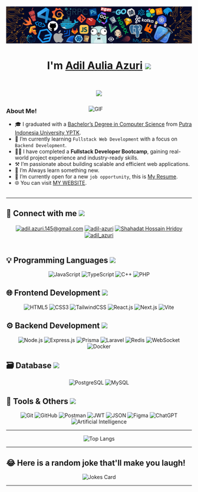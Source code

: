 <!-- HEADER -->

![Github Banner](img/banner.png)

<h1 align="center">I'm 
<a href="https://github.com/adil-azuri">Adil Aulia Azuri</a>
<img src="https://media.giphy.com/media/hvRJCLFzcasrR4ia7z/giphy.gif" width="30">
</h1>

<h1 align="center">
<img src="https://readme-typing-svg.herokuapp.com?lines=Web+Developer;Software+Engineer;Fullstack+Developer;Always%20Learning%20New%20Things&center=true&width=420&height=45">
</h1>

<!-- ABOUT ME -->
<img align="right" alt="GIF" src="/img/coding-typing.gif" width="280" style="margin-left: 20px; margin-bottom: 20px;" />

### **About Me!**

- 🎓 I graduated with a [Bachelor’s Degree in Computer Science](https://filkom.upiyptk.ac.id/) from [Putra Indonesia University YPTK](https://www.upiyptk.ac.id).
- 🌱 I’m currently learning `Fullstack Web Development` with a focus on `Backend Development`.
- 👨‍💻 I have completed a **Fullstack Developer Bootcamp**, gaining real-world project experience and industry-ready skills.
- ⚒️ I’m passionate about building scalable and efficient web applications.
- 🧐 I’m Always learn something new.
- 🤔 I’m currently open for a new `job opportunity`, this is [My Resume](https://www.linkedin.com/in/adil-aulia-azuri/).
- 🌐 You can visit [MY WEBSITE](http://adil-azuri.vercel.app).
  <br><br>

---

## 🔗 Connect with me <img src="https://media.giphy.com/media/iY8CRBdQXODJSCERIr/giphy.gif" width="20px">

<div align="center">
  <a href="mailto:adil.azuri.145@gmail.com" target="_blank"><img align="center" src="https://img.icons8.com/?size=100&id=P7UIlhbpWzZm&format=png&color=000000" alt="adil.azuri.145@gmail.com" height="30" width="40" /></a>
  <a href="https://github.com/adil-azuri" target="_blank"><img align="center" src="https://raw.githubusercontent.com/rahuldkjain/github-profile-readme-generator/master/src/images/icons/Social/github.svg" alt="adil-azuri" height="30" width="40" /></a>
  <a href="https://linkedin.com/in/adil-aulia-azuri/" target="_blank"><img align="center" src="https://raw.githubusercontent.com/rahuldkjain/github-profile-readme-generator/master/src/images/icons/Social/linked-in-alt.svg" alt="Shahadat Hossain Hridoy" height="30" width="40" /></a>
  <a href="https://instagram.com/adil_azuri" target="_blank"><img align="center" src="https://raw.githubusercontent.com/rahuldkjain/github-profile-readme-generator/master/src/images/icons/Social/instagram.svg" alt="adil_azuri" height="30" width="40" /></a>
</div>

<br>

## 💡 Programming Languages <img src="https://media.giphy.com/media/iY8CRBdQXODJSCERIr/giphy.gif" width="20px">

<div align="center">

![JavaScript](https://img.shields.io/badge/JavaScript-F7DF1E?style=flat-square&logo=javascript&logoColor=black)
![TypeScript](https://img.shields.io/badge/TypeScript-3178C6?style=flat-square&logo=typescript&logoColor=white)
![C++](https://img.shields.io/badge/C++-00599C?style=flat-square&logo=c%2B%2B&logoColor=white)
![PHP](https://img.shields.io/badge/PHP-777BB4?style=flat-square&logo=php&logoColor=white)

</div>

## 🌐 Frontend Development <img src="https://media.giphy.com/media/iY8CRBdQXODJSCERIr/giphy.gif" width="20px">

<div align="center">

![HTML5](https://img.shields.io/badge/HTML5-E34F26?style=flat-square&logo=html5&logoColor=white)
![CSS3](https://img.shields.io/badge/CSS3-1572B6?style=flat-square&logo=css3&logoColor=white)
![TailwindCSS](https://img.shields.io/badge/TailwindCSS-38B2AC?style=flat-square&logo=tailwindcss&logoColor=white)
![React.js](https://img.shields.io/badge/React.js-61DAFB?style=flat-square&logo=react&logoColor=white)
![Next.js](https://img.shields.io/badge/Next.js-000000?style=flat-square&logo=nextdotjs&logoColor=white)
![Vite](https://img.shields.io/badge/Vite-646CFF?style=flat-square&logo=vite&logoColor=white)

 </div>

## ⚙️ Backend Development <img src="https://media.giphy.com/media/iY8CRBdQXODJSCERIr/giphy.gif" width="20px">

<div align="center">

![Node.js](https://img.shields.io/badge/Node.js-339933?style=flat-square&logo=node.js&logoColor=white)
![Express.js](https://img.shields.io/badge/Express.js-000000?style=flat-square&logo=express&logoColor=white)
![Prisma](https://img.shields.io/badge/Prisma-2D3748?style=flat-square&logo=prisma&logoColor=white)
![Laravel](https://img.shields.io/badge/Laravel-FF2D20?style=flat-square&logo=laravel&logoColor=white)
![Redis](https://img.shields.io/badge/Redis-DC382D?style=flat-square&logo=redis&logoColor=white)
![WebSocket](https://img.shields.io/badge/WebSocket-010101?style=flat-square&logo=socket.io&logoColor=white)
![Docker](https://img.shields.io/badge/Docker-2496ED?style=flat-square&logo=docker&logoColor=white)

</div>

## 🗃️ Database <img src="https://media.giphy.com/media/iY8CRBdQXODJSCERIr/giphy.gif" width="20px">

<div align="center">

![PostgreSQL](https://img.shields.io/badge/PostgreSQL-316192?style=flat-square&logo=postgresql&logoColor=white)
![MySQL](https://img.shields.io/badge/MySQL-4479A1?style=flat-square&logo=mysql&logoColor=white)

</div>

## 🧰 Tools & Others <img src="https://media.giphy.com/media/iY8CRBdQXODJSCERIr/giphy.gif" width="20px">

<div align="center">

![Git](https://img.shields.io/badge/Git-F05032?style=flat-square&logo=git&logoColor=white)
![GitHub](https://img.shields.io/badge/GitHub-181717?style=flat-square&logo=github&logoColor=white)
![Postman](https://img.shields.io/badge/Postman-FF6C37?style=flat-square&logo=postman&logoColor=white)
![JWT](https://img.shields.io/badge/JWT-000000?style=flat-square&logo=jsonwebtokens&logoColor=white)
![JSON](https://img.shields.io/badge/JSON-000000?style=flat-square&logo=json&logoColor=white)
![Figma](https://img.shields.io/badge/Figma-F24E1E?style=flat-square&logo=figma&logoColor=white)
![ChatGPT](https://img.shields.io/badge/ChatGPT-74AA9C?style=flat-square&logo=openai&logoColor=white)
![Artificial Intelligence](https://img.shields.io/badge/AI-000000?style=flat-square&logo=artificialintelligence&logoColor=white)

</div>

---

<p align="center">
  <img src="https://github-readme-stats.vercel.app/api/top-langs/?username=adil-azuri&layout=compact&theme=tokyonight" alt="Top Langs" />
</p>

---

## 😂 Here is a random joke that'll make you laugh!

<div align="center">

![Jokes Card](https://readme-jokes.vercel.app/api)

</div>

---
